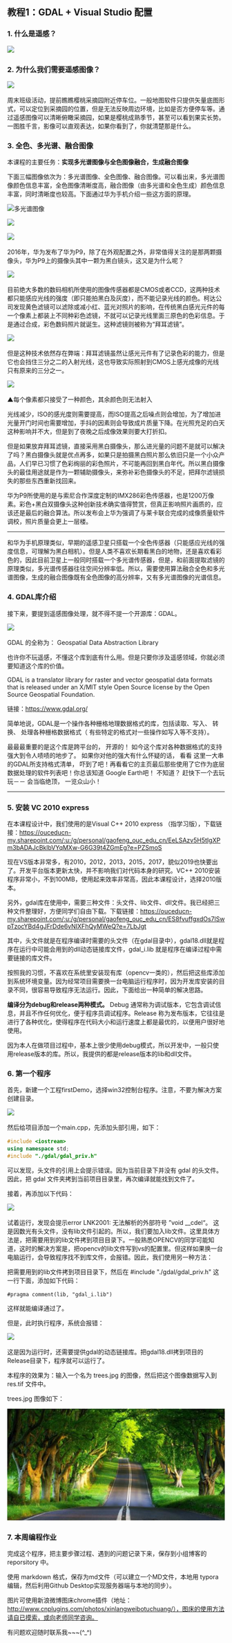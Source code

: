 ## 教程1：GDAL + Visual Studio 配置

### 1. 什么是遥感？

![](http://ww1.sinaimg.cn/large/6deb72a3ly1fvpl64k86xj20ig0jr4ee.jpg)



### 2. 为什么我们需要遥感图像？

![](http://ww1.sinaimg.cn/large/6deb72a3ly1fvpl79l9f6j210m0gb7wh.jpg)

周末班级活动，提前瞧瞧樱桃采摘园附近停车位。一般地图软件只提供矢量底图形式，可以定位到采摘园的位置，但是无法反映周边环境，比如是否方便停车等。通过遥感图像可以清晰俯瞰采摘园，如果是樱桃成熟季节，甚至可以看到果实长势。一图胜千言，影像可以直观表达，如果你看到了，你就清楚那是什么。

### 3. 全色、多光谱、融合图像

本课程的主要任务：**实现多光谱图像与全色图像融合，生成融合图像**

下面三幅图像依次为：多光谱图像、全色图像、融合图像。可以看出来，多光谱图像颜色信息丰富，全色图像清晰度高，融合图像（由多光谱和全色生成）颜色信息丰富，同时清晰度也较高。下面通过华为手机介绍一些这方面的原理。

![多光谱图像](http://ww1.sinaimg.cn/large/6deb72a3ly1fvple5jro2j20b309l440.jpg)

![](http://ww1.sinaimg.cn/large/6deb72a3ly1fvplhfmekwj20b309kgpd.jpg)

![](http://ww1.sinaimg.cn/large/6deb72a3ly1fvplht8v3cj20b309lqb4.jpg)

2016年，华为发布了华为P9，除了在外观配置之外，非常值得关注的是那两颗摄像头，华为P9上的摄像头其中一颗为黑白镜头，这又是为什么呢？ 

![](http://ww1.sinaimg.cn/large/6deb72a3ly1fvpllncftkj20d009htfe.jpg)

目前绝大多数的数码相机所使用的图像传感器都是CMOS或者CCD，这两种技术都只能感应光线的强度（即只能拍黑白及灰度），而不能记录光线的颜色。柯达公司发现黄色滤镜可以滤除或减小红、蓝光对照片的影响，在传统黑白感光元件的每一个像素上都装上不同种彩色滤镜，不就可以记录光线里面三原色的色彩信息。于是通过合成，彩色数码照片就诞生。这种滤镜则被称为“拜耳滤镜”。 

![](http://ww1.sinaimg.cn/large/6deb72a3ly1fvplndrvkaj20dw091aax.jpg)



但是这种技术依然存在弊端：拜耳滤镜虽然让感光元件有了记录色彩的能力，但是它也会挡住三分之二的入射光线，这也导致实际照射到CMOS上感光成像的光线只有原来的三分之一。 

![](C:\Users\Administrator\Desktop\gdal.jpg)

▲每个像素都只接受了一种颜色，其余颜色则无法射入 

光线减少，ISO的感光度则需要提高，而ISO提高之后噪点则会增加，为了增加进光量开门时间也需要增加，手抖的因素则会导致成片质量下降。在光照充足的白天这种影响并不大，但是到了夜晚之后成像效果则要大打折扣。 

但是如果放弃拜耳滤镜，直接采用黑白摄像头，那么进光量的问题不是就可以解决了吗？黑白摄像头就是优点再多，如果只是拍摄黑白照片那么依旧只是一个小众产品，人们早已习惯了色彩绚丽的彩色照片，不可能再回到黑白年代。所以黑白摄像头的最佳用途就是作为一颗辅助摄像头，来弥补彩色摄像头的不足，把拜尔滤镜损失的那些东西重新找回来。 

华为P9所使用的是与索尼合作深度定制的IMX286彩色传感器，也是1200万像素。彩色+黑白双摄像头这种创新技术确实值得赞赏，但真正影响照片画质的，应该还是最后的融合算法。所以发布会上华为强调了与莱卡联合完成的成像质量软件调校，照片质量会更上一层楼。

------

和华为手机原理类似，早期的遥感卫星只搭载一个全色传感器（只能感应光线的强度信息，可理解为黑白相机）。但是人类不喜欢长期看黑白的地物，还是喜欢看彩色的，因此目前卫星上一般同时搭载一个多光谱传感器，但是，和前面提取滤镜的原理类似，多光谱传感器往往空间分辨率低。所以，需要使用算法融合全色和多光谱图像，生成的融合图像既有全色图像的高分辨率，又有多光谱图像的光谱信息。

### 4. GDAL库介绍

接下来，要提到遥感图像处理，就不得不提一个开源库：GDAL。



![](http://ww1.sinaimg.cn/large/6deb72a3ly1fvpl0bzqldj205w06bgls.jpg)

GDAL 的全称为： Geospatial Data Abstraction Library

也许你不玩遥感，不懂这个库到底有什么用。但是只要你涉及遥感领域，你就必须要知道这个库的价值。

GDAL is a translator library for raster and vector geospatial data formats that is released under an X/MIT style Open Source license by the Open Source Geospatial Foundation. 

链接：https://www.gdal.org/

简单地说，GDAL是一个操作各种栅格地理数据格式的库，包括读取、写入、 转换、 处理各种栅格数据格式（ 有些特定的格式对一些操作如写入等不支持）。

最最最重要的是这个库是跨平台的， 开源的！ 如今这个库对各种数据格式的支持强大到令人啧啧的地步了。 如果你对他的强大有什么怀疑的话， 看看 这里一大串的GDAL所支持格式清单， 吓到了吧！再看看它的主页最后那些使用了它作为底层数据处理的软件列表吧！你总该知道 Google Earth吧！ 不知道？ 赶快下一个去玩玩－－ 会当临绝顶， 一览众山小！

------

### 5. 安装 VC 2010 express

在本课程设计中，我们使用的是Visual C++ 2010 express （指学习版），下载链接：https://ouceducn-my.sharepoint.com/:u:/g/personal/gaofeng_ouc_edu_cn/EeLSAzv5H5tIgXPm3bADAJcBklbVYqMXw-G6G39t4ZGmEg?e=PZSmoS

现在VS版本非常多，有2010，2012，2013，2015，2017，貌似2019也快要出了。开发平台版本更新太快，并不影响我们对代码本身的研究。VC++ 2010安装程序非常小，不到100MB，使用起来效率非常高，因此本课程设计，选择2010版本。

另外，gdal库在使用中，需要三种文件：头文件、lib文件、dll文件。我已经把三种文件整理好，方便同学们自由下载。下载链接：https://ouceducn-my.sharepoint.com/:u:/g/personal/gaofeng_ouc_edu_cn/ES8fvuffgxdOs7lSwpTzocYBd4gJFrDde6vNIXFhQyMWeQ?e=7LbJgt

其中，头文件就是在程序编译时需要的头文件（在gdal目录中），gdal18.dll就是程序在运行中可能会用到的dll动态链接库文件，gdal_i.lib 就是程序在编译过程中需要链接的库文件。 

按照我的习惯，不喜欢在系统里安装现有库（opencv一类的），然后把这些库添加到系统环境变量。因为经常项目需要换一台电脑运行程序时，因为开发库安装的目录不同，很容易导致程序无法运行。因此，下面给出一种简单的解决思路。

**编译分为debug和release两种模式。** Debug 通常称为调试版本，它包含调试信息，并且不作任何优化，便于程序员调试程序。Release 称为发布版本，它往往是进行了各种优化，使得程序在代码大小和运行速度上都是最优的，以便用户很好地使用。

因为本人在做项目过程中，基本上很少使用debug模式，所以开发中，一般只使用release版本的库。所以，我提供的都是release版本的lib和dll文件。 

### 6. 第一个程序

首先，新建一个工程firstDemo，选择win32控制台程序。注意，不要为解决方案创建目录。

![](http://ww1.sinaimg.cn/large/6deb72a3ly1fvpmsszo4aj20zw0modim.jpg)

然后给项目添加一个main.cpp，先添加头部引用，如下：

```c++
#include <iostream>
using namespace std;
#include "./gdal/gdal_priv.h"
```

可以发现，头文件的引用上会提示错误。因为当前目录下并没有 gdal 的头文件。因此，把 gdal 文件夹拷到当前项目目录里，再次编译就能找到文件了。

接着，再添加以下代码：

![](http://ww1.sinaimg.cn/large/6deb72a3ly1fvpo85ectqj20oq10wdhr.jpg)

试着运行，发现会提示error LNK2001: 无法解析的外部符号 ”void __cdel“。 这是因数光有头文件，没有lib文件引起的。所以，我们要加入lib文件。这里具体方法是，把需要用到的lib文件拷到项目目录下。一般熟悉OPENCV的同学可能知道，这时的解决方案是，把opencv的lib文件写到vs的配置里。但这样如果换一台电脑运行，会导致程序找不到库文件，会报错。因此，我们使用另一种方法：

把需要用到的lib文件拷到项目目录下，然后在 #include "./gdal/gdal_priv.h" 这一行下面，添加如下代码：

```
#pragma comment(lib, "gdal_i.lib")
```

这样就能编译通过了。

但是，此时执行程序，系统会报错：

![](http://ww1.sinaimg.cn/large/6deb72a3ly1fvpnpim87fj20it06yt8v.jpg)

这是因为运行时，还需要提供gdal的动态链接库。把gdal18.dll拷到项目的Release目录下，程序就可以运行了。

本程序的效果为：输入一个名为 trees.jpg 的图像，然后把这个图像数据写入到 res.tif 文件中。

trees.jpg 图像如下：

![](./pic/trees.jpg)



### 7. 本周编程作业

完成这个程序，把主要步骤过程、遇到的问题记录下来，保存到小组博客的 reporsitory 中。

使用 markdown 格式，保存为md文件（可以建立一个MD文件，本地用 typora 编辑，然后利用Github Desktop实现服务器端与本地的同步）。

图片可使用新浪微博图床chrome插件（地址：http://www.cnplugins.com/photos/xinlangweibotuchuang/），图床的使用方法请自已摸索，或向老师同学咨询。

有问题欢迎随时联系我~~~(^_^)